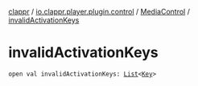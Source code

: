 [clappr](../../index.md) / [io.clappr.player.plugin.control](../index.md) / [MediaControl](index.md) / [invalidActivationKeys](./invalid-activation-keys.md)

# invalidActivationKeys

`open val invalidActivationKeys: `[`List`](https://kotlinlang.org/api/latest/jvm/stdlib/kotlin.collections/-list/index.html)`<`[`Key`](../../io.clappr.player.base.keys/-key/index.md)`>`